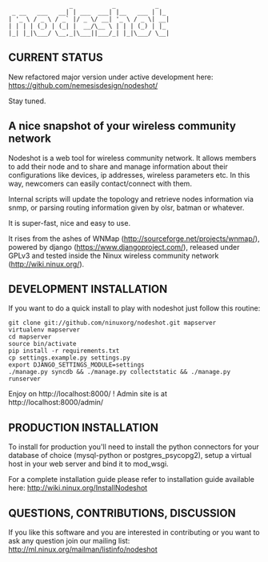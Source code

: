                      _           _           _   
     _ __   ___   __| | ___  ___| |__   ___ | |_ 
    | '_ \ / _ \ / _` |/ _ \/ __| '_ \ / _ \| __|
    | | | | (_) | (_| |  __/\__ \ | | | (_) | |_ 
    |_| |_|\___/ \__,_|\___||___/_| |_|\___/ \__|


CURRENT STATUS
--------------

New refactored major version under active development here:
https://github.com/nemesisdesign/nodeshot/

Stay tuned.


A nice snapshot of your wireless community network
---------------------------------------------------------
Nodeshot is a web tool for wireless community network.  It allows
members to add their node and to share and manage information about
their configurations like devices, ip addresses, wireless parameters
etc. In this way, newcomers can easily contact/connect with them.

Internal scripts will update the topology and retrieve nodes information
via snmp, or parsing routing information given by olsr, batman or
whatever.

It is super-fast, nice and easy to use.

It rises from the ashes of WNMap (http://sourceforge.net/projects/wnmap/),
powered by django (https://www.djangoproject.com/), released
under GPLv3 and tested inside the Ninux wireless community network
(http://wiki.ninux.org/).


DEVELOPMENT INSTALLATION
---------------
If you want to do a quick install to play with nodeshot just follow this routine:

    git clone git://github.com/ninuxorg/nodeshot.git mapserver
    virtualenv mapserver
    cd mapserver
    source bin/activate
    pip install -r requirements.txt
    cp settings.example.py settings.py
    export DJANGO_SETTINGS_MODULE=settings
    ./manage.py syncdb && ./manage.py collectstatic && ./manage.py runserver

Enjoy on http://localhost:8000/ !
Admin site is at http://localhost:8000/admin/

PRODUCTION INSTALLATION
---------------
To install for production you'll need to install the python connectors for your database of choice (mysql-python or postgres_psycopg2), setup a virtual host in your web server and bind it to mod_wsgi.

For a complete installation guide please refer to installation guide
available here:
http://wiki.ninux.org/InstallNodeshot

QUESTIONS, CONTRIBUTIONS, DISCUSSION 
---------------
If you like this software and you are interested in contributing or you want to ask any question join our mailing list:
http://ml.ninux.org/mailman/listinfo/nodeshot

